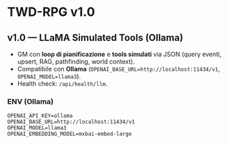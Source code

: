 # TWD-RPG v1.0

## v1.0 — LLaMA Simulated Tools (Ollama)
- GM con **loop di pianificazione** e **tools simulati** via JSON (query eventi, upsert, RAG, pathfinding, world context).
- Compatibile con **Ollama** (`OPENAI_BASE_URL=http://localhost:11434/v1`, `OPENAI_MODEL=llama3`).
- Health check: `/api/health/llm`.

### ENV (Ollama)
```
OPENAI_API_KEY=ollama
OPENAI_BASE_URL=http://localhost:11434/v1
OPENAI_MODEL=llama3
OPENAI_EMBEDDING_MODEL=mxbai-embed-large
```
